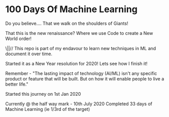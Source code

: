 # 100 Days Of Machine Learning

Do you believe....
That we walk on the shoulders of Giants!

That this is the new renaissance? 
Where we use Code to create a New World order! 

\\||//
This repo is part of my endavour to learn new techniques in ML and document it over time. 

Started it as a New Year resolution for 2020! Lets see how I finish it!  

Remember - "The lasting impact of technology (AI/ML) isn't any specific product or feature that will be built. But on how it will enable people to live a better life."


Started this journey on 1st Jan 2020 

Currently @ the half way mark - 10th July 2020 
Completed 33 days of Machine Learning (ie 1/3rd of the target)

